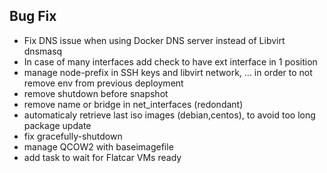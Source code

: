 Bug Fix
-------
- Fix DNS issue when using Docker DNS server instead of Libvirt dnsmasq
- In case of many interfaces add check to have ext interface in 1 position
- manage node-prefix in SSH keys and libvirt network, ... in order to not remove env from previous deployment
- remove shutdown before snapshot
- remove name or bridge in net_interfaces (redondant)
- automaticaly retrieve last iso images (debian,centos), to avoid too long package update
- fix gracefully-shutdown
- manage QCOW2 with baseimagefile
- add task to wait for Flatcar VMs ready
